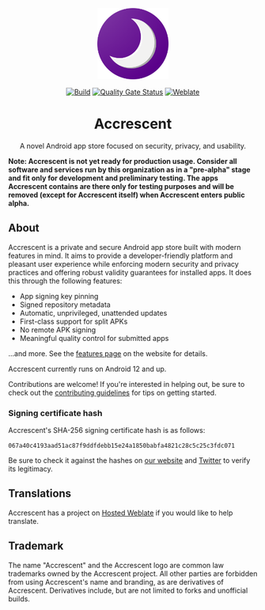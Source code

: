 <div align="center">

<img src=".icon-round.png" alt="Accrescent" width="144" height="144">

</div>

<div align="center">

[![Build](https://github.com/accrescent/accrescent/actions/workflows/build.yaml/badge.svg)](https://github.com/accrescent/accrescent/actions/workflows/build.yaml)
[![Quality Gate Status](https://sonarcloud.io/api/project_badges/measure?project=accrescent_accrescent&metric=alert_status)](https://sonarcloud.io/summary/new_code?id=accrescent_accrescent)
[![Weblate](https://hosted.weblate.org/widgets/accrescent/-/client/svg-badge.svg)](https://hosted.weblate.org/engage/accrescent/)

# Accrescent

A novel Android app store focused on security, privacy, and usability.

</div>

**Note: Accrescent is not yet ready for production usage. Consider all software
and services run by this organization as in a "pre-alpha" stage and fit only for
development and preliminary testing. The apps Accrescent contains are there only
for testing purposes and will be removed (except for Accrescent itself) when
Accrescent enters public alpha.**

## About

Accrescent is a private and secure Android app store built with modern features
in mind. It aims to provide a developer-friendly platform and pleasant user
experience while enforcing modern security and privacy practices and offering
robust validity guarantees for installed apps. It does this through the
following features:

- App signing key pinning
- Signed repository metadata
- Automatic, unprivileged, unattended updates
- First-class support for split APKs
- No remote APK signing
- Meaningful quality control for submitted apps

...and more. See the [features page] on the website for details.

Accrescent currently runs on Android 12 and up.

Contributions are welcome! If you're interested in helping out, be sure to check
out the [contributing guidelines] for tips on getting started.

### Signing certificate hash

Accrescent's SHA-256 signing certificate hash is as follows:

```
067a40c4193aad51ac87f9ddfdebb15e24a1850babfa4821c28c5c25c3fdc071
```

Be sure to check it against the hashes on [our website] and [Twitter] to verify
its legitimacy.

## Translations

Accrescent has a project on [Hosted Weblate] if you would like to help
translate.

## Trademark

The name "Accrescent" and the Accrescent logo are common law trademarks owned by
the Accrescent project. All other parties are forbidden from using Accrescent's
name and branding, as are derivatives of Accrescent. Derivatives include, but
are not limited to forks and unofficial builds.

[contributing guidelines]: CONTRIBUTING.md
[our website]: https://accrescent.app/faq#verifying
[features page]: https://accrescent.app/features
[Hosted Weblate]: https://hosted.weblate.org/engage/accrescent/
[Play App Signing]: https://developer.android.com/studio/publish/app-signing#app-signing-google-play
[Twitter]: https://twitter.com/accrescentapp/status/1555439120519835650
